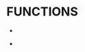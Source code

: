 # FUNCTIONS


<!-- @import "[TOC]" {cmd="toc" depthFrom=3 depthTo=3 orderedList=false} -->

<!-- code_chunk_output -->

- [](#)

<!-- /code_chunk_output -->


<!-- @import "[TOC]" {cmd="toc" depthFrom=3 depthTo=6 orderedList=false} -->

<!-- code_chunk_output -->

- [](#)

<!-- /code_chunk_output -->

### 